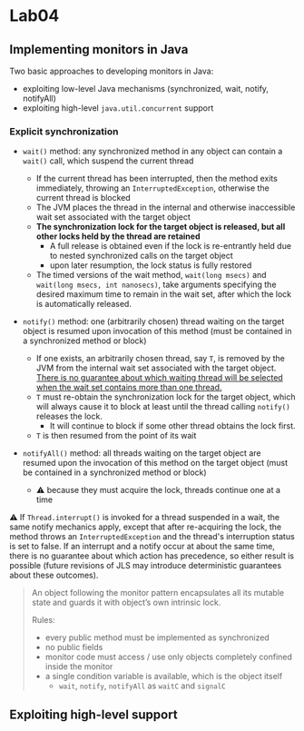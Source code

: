 # Lab04

## Implementing monitors in Java

Two basic approaches to developing monitors in Java:

- exploiting low-level Java mechanisms (synchronized, wait, notify, notifyAll)
- exploiting high-level `java.util.concurrent` support

### Explicit synchronization

- `wait()` method: any synchronized method in any object can contain a `wait()` call, which suspend the current thread
  - If the current thread has been interrupted, then the method exits immediately, throwing an `InterruptedException`, otherwise the current thread is blocked
  - The JVM places the thread in the internal and otherwise inaccessible wait set associated with the target object
  - **The synchronization lock for the target object is released, but all other locks held by the thread are retained**
    - A full release is obtained even if the lock is re-entrantly held due to nested synchronized calls on the target object
    - upon later resumption, the lock status is fully restored
  - The timed versions of the wait method, `wait(long msecs)` and `wait(long msecs, int nanosecs)`, take arguments specifying the desired maximum time to remain in the wait set, after which the lock is automatically released.
 
- `notify()` method: one (arbitrarily chosen) thread waiting on the target object is resumed upon invocation of this method (must be contained in a synchronized method or block)
  - If one exists, an arbitrarily chosen thread, say `T`, is removed by the JVM from the internal wait set associated with the target object. <ins>There is no guarantee about which waiting thread will be selected when the wait set contains more than one thread.</ins>
  - `T` must re-obtain the synchronization lock for the target object, which will always cause it to block at least until the thread calling `notify()` releases the lock.
    - It will continue to block if some other thread obtains the lock first.
  - `T` is then resumed from the point of its wait

- `notifyAll()` method: all threads waiting on the target object are resumed upon the invocation of this method on the target object (must be contained in a synchronized method or block)
  - :warning: because they must acquire the lock, threads continue one at a time

:warning: If `Thread.interrupt()` is invoked for a thread suspended in a wait, the same notify mechanics apply, except that after re-acquiring the lock, the method throws an `InterruptedException` and the thread's interruption status is set to false.
If an interrupt and a notify occur at about the same time, there is no guarantee about which action has precedence, so either result is possible (future revisions of JLS may introduce deterministic guarantees about these outcomes).

> An object following the monitor pattern encapsulates all its mutable state and guards it with object’s own intrinsic lock.
>
> Rules:
>
> - every public method must be implemented as synchronized
> - no public fields
> - monitor code must access / use only objects completely confined inside the monitor
> - a single condition variable is available, which is the object itself
>   -  `wait`, `notify`, `notifyAll` as `waitC` and `signalC`




## Exploiting high-level support